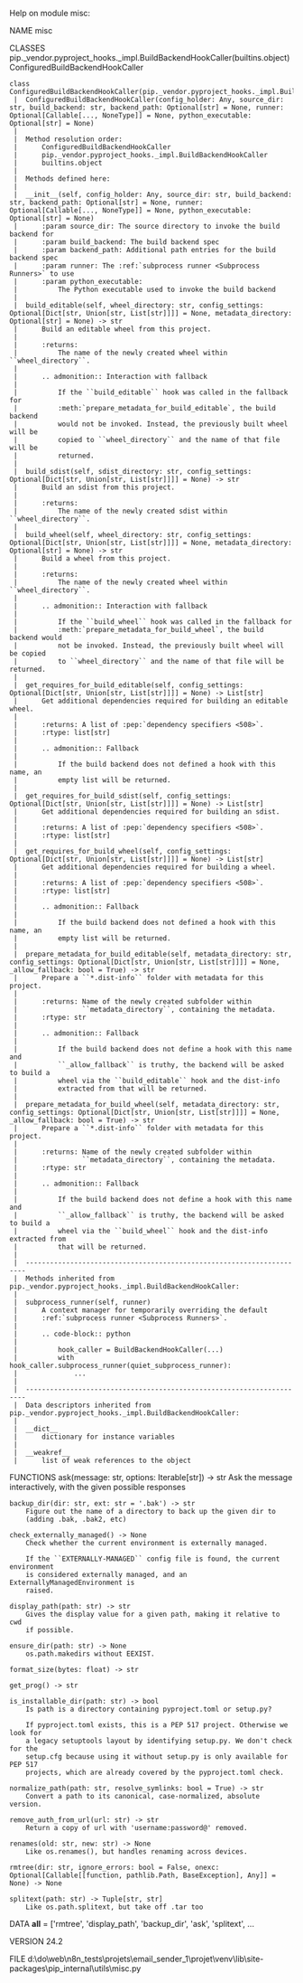 Help on module misc:

NAME
    misc

CLASSES
    pip._vendor.pyproject_hooks._impl.BuildBackendHookCaller(builtins.object)
        ConfiguredBuildBackendHookCaller

    class ConfiguredBuildBackendHookCaller(pip._vendor.pyproject_hooks._impl.BuildBackendHookCaller)
     |  ConfiguredBuildBackendHookCaller(config_holder: Any, source_dir: str, build_backend: str, backend_path: Optional[str] = None, runner: Optional[Callable[..., NoneType]] = None, python_executable: Optional[str] = None)
     |
     |  Method resolution order:
     |      ConfiguredBuildBackendHookCaller
     |      pip._vendor.pyproject_hooks._impl.BuildBackendHookCaller
     |      builtins.object
     |
     |  Methods defined here:
     |
     |  __init__(self, config_holder: Any, source_dir: str, build_backend: str, backend_path: Optional[str] = None, runner: Optional[Callable[..., NoneType]] = None, python_executable: Optional[str] = None)
     |      :param source_dir: The source directory to invoke the build backend for
     |      :param build_backend: The build backend spec
     |      :param backend_path: Additional path entries for the build backend spec
     |      :param runner: The :ref:`subprocess runner <Subprocess Runners>` to use
     |      :param python_executable:
     |          The Python executable used to invoke the build backend
     |
     |  build_editable(self, wheel_directory: str, config_settings: Optional[Dict[str, Union[str, List[str]]]] = None, metadata_directory: Optional[str] = None) -> str
     |      Build an editable wheel from this project.
     |
     |      :returns:
     |          The name of the newly created wheel within ``wheel_directory``.
     |
     |      .. admonition:: Interaction with fallback
     |
     |          If the ``build_editable`` hook was called in the fallback for
     |          :meth:`prepare_metadata_for_build_editable`, the build backend
     |          would not be invoked. Instead, the previously built wheel will be
     |          copied to ``wheel_directory`` and the name of that file will be
     |          returned.
     |
     |  build_sdist(self, sdist_directory: str, config_settings: Optional[Dict[str, Union[str, List[str]]]] = None) -> str
     |      Build an sdist from this project.
     |
     |      :returns:
     |          The name of the newly created sdist within ``wheel_directory``.
     |
     |  build_wheel(self, wheel_directory: str, config_settings: Optional[Dict[str, Union[str, List[str]]]] = None, metadata_directory: Optional[str] = None) -> str
     |      Build a wheel from this project.
     |
     |      :returns:
     |          The name of the newly created wheel within ``wheel_directory``.
     |
     |      .. admonition:: Interaction with fallback
     |
     |          If the ``build_wheel`` hook was called in the fallback for
     |          :meth:`prepare_metadata_for_build_wheel`, the build backend would
     |          not be invoked. Instead, the previously built wheel will be copied
     |          to ``wheel_directory`` and the name of that file will be returned.
     |
     |  get_requires_for_build_editable(self, config_settings: Optional[Dict[str, Union[str, List[str]]]] = None) -> List[str]
     |      Get additional dependencies required for building an editable wheel.
     |
     |      :returns: A list of :pep:`dependency specifiers <508>`.
     |      :rtype: list[str]
     |
     |      .. admonition:: Fallback
     |
     |          If the build backend does not defined a hook with this name, an
     |          empty list will be returned.
     |
     |  get_requires_for_build_sdist(self, config_settings: Optional[Dict[str, Union[str, List[str]]]] = None) -> List[str]
     |      Get additional dependencies required for building an sdist.
     |
     |      :returns: A list of :pep:`dependency specifiers <508>`.
     |      :rtype: list[str]
     |
     |  get_requires_for_build_wheel(self, config_settings: Optional[Dict[str, Union[str, List[str]]]] = None) -> List[str]
     |      Get additional dependencies required for building a wheel.
     |
     |      :returns: A list of :pep:`dependency specifiers <508>`.
     |      :rtype: list[str]
     |
     |      .. admonition:: Fallback
     |
     |          If the build backend does not defined a hook with this name, an
     |          empty list will be returned.
     |
     |  prepare_metadata_for_build_editable(self, metadata_directory: str, config_settings: Optional[Dict[str, Union[str, List[str]]]] = None, _allow_fallback: bool = True) -> str
     |      Prepare a ``*.dist-info`` folder with metadata for this project.
     |
     |      :returns: Name of the newly created subfolder within
     |                ``metadata_directory``, containing the metadata.
     |      :rtype: str
     |
     |      .. admonition:: Fallback
     |
     |          If the build backend does not define a hook with this name and
     |          ``_allow_fallback`` is truthy, the backend will be asked to build a
     |          wheel via the ``build_editable`` hook and the dist-info
     |          extracted from that will be returned.
     |
     |  prepare_metadata_for_build_wheel(self, metadata_directory: str, config_settings: Optional[Dict[str, Union[str, List[str]]]] = None, _allow_fallback: bool = True) -> str
     |      Prepare a ``*.dist-info`` folder with metadata for this project.
     |
     |      :returns: Name of the newly created subfolder within
     |                ``metadata_directory``, containing the metadata.
     |      :rtype: str
     |
     |      .. admonition:: Fallback
     |
     |          If the build backend does not define a hook with this name and
     |          ``_allow_fallback`` is truthy, the backend will be asked to build a
     |          wheel via the ``build_wheel`` hook and the dist-info extracted from
     |          that will be returned.
     |
     |  ----------------------------------------------------------------------
     |  Methods inherited from pip._vendor.pyproject_hooks._impl.BuildBackendHookCaller:
     |
     |  subprocess_runner(self, runner)
     |      A context manager for temporarily overriding the default
     |      :ref:`subprocess runner <Subprocess Runners>`.
     |
     |      .. code-block:: python
     |
     |          hook_caller = BuildBackendHookCaller(...)
     |          with hook_caller.subprocess_runner(quiet_subprocess_runner):
     |              ...
     |
     |  ----------------------------------------------------------------------
     |  Data descriptors inherited from pip._vendor.pyproject_hooks._impl.BuildBackendHookCaller:
     |
     |  __dict__
     |      dictionary for instance variables
     |
     |  __weakref__
     |      list of weak references to the object

FUNCTIONS
    ask(message: str, options: Iterable[str]) -> str
        Ask the message interactively, with the given possible responses

    backup_dir(dir: str, ext: str = '.bak') -> str
        Figure out the name of a directory to back up the given dir to
        (adding .bak, .bak2, etc)

    check_externally_managed() -> None
        Check whether the current environment is externally managed.

        If the ``EXTERNALLY-MANAGED`` config file is found, the current environment
        is considered externally managed, and an ExternallyManagedEnvironment is
        raised.

    display_path(path: str) -> str
        Gives the display value for a given path, making it relative to cwd
        if possible.

    ensure_dir(path: str) -> None
        os.path.makedirs without EEXIST.

    format_size(bytes: float) -> str

    get_prog() -> str

    is_installable_dir(path: str) -> bool
        Is path is a directory containing pyproject.toml or setup.py?

        If pyproject.toml exists, this is a PEP 517 project. Otherwise we look for
        a legacy setuptools layout by identifying setup.py. We don't check for the
        setup.cfg because using it without setup.py is only available for PEP 517
        projects, which are already covered by the pyproject.toml check.

    normalize_path(path: str, resolve_symlinks: bool = True) -> str
        Convert a path to its canonical, case-normalized, absolute version.

    remove_auth_from_url(url: str) -> str
        Return a copy of url with 'username:password@' removed.

    renames(old: str, new: str) -> None
        Like os.renames(), but handles renaming across devices.

    rmtree(dir: str, ignore_errors: bool = False, onexc: Optional[Callable[[function, pathlib.Path, BaseException], Any]] = None) -> None

    splitext(path: str) -> Tuple[str, str]
        Like os.path.splitext, but take off .tar too

DATA
    __all__ = ['rmtree', 'display_path', 'backup_dir', 'ask', 'splitext', ...

VERSION
    24.2

FILE
    d:\do\web\n8n_tests\projets\email_sender_1\projet\venv\lib\site-packages\pip\_internal\utils\misc.py



